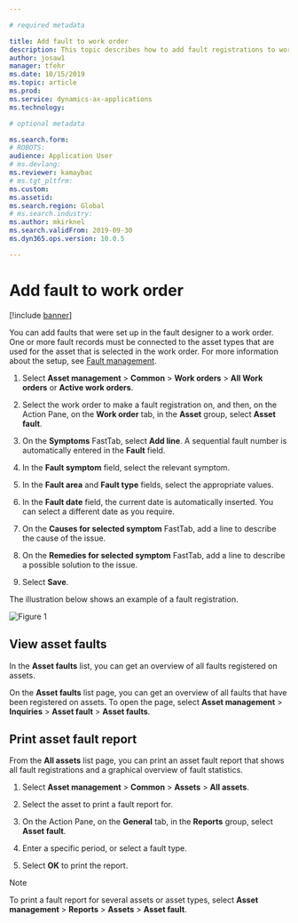```yaml
---

# required metadata

title: Add fault to work order
description: This topic describes how to add fault registrations to work orders in Asset Management.
author: josaw1
manager: tfehr
ms.date: 10/15/2019
ms.topic: article
ms.prod: 
ms.service: dynamics-ax-applications
ms.technology: 

# optional metadata

ms.search.form: 
# ROBOTS: 
audience: Application User
# ms.devlang: 
ms.reviewer: kamaybac
# ms.tgt_pltfrm: 
ms.custom: 
ms.assetid: 
ms.search.region: Global
# ms.search.industry: 
ms.author: mkirknel
ms.search.validFrom: 2019-09-30
ms.dyn365.ops.version: 10.0.5

---
```



# Add fault to work order

[!include [banner](../../includes/banner.md)]



You can add faults that were set up in the fault designer to a work order. One or more fault records must be connected to the asset types that are used for the asset that is selected in the work order. For more information about the setup, see [Fault management](../setup-for-work-orders/fault-management.md).

1. Select **Asset management** > **Common** > **Work orders** > **All Work orders** or **Active work orders**.

2. Select the work order to make a fault registration on, and then, on the Action Pane, on the **Work order** tab, in the **Asset** group, select **Asset fault**.

3. On the **Symptoms** FastTab, select **Add line**. A sequential fault number is automatically entered in the **Fault** field.

4. In the **Fault symptom** field, select the relevant symptom.

5. In the **Fault area** and **Fault type** fields, select the appropriate values.

6. In the **Fault date** field, the current date is automatically inserted. You can select a different date as you require.

7. On the **Causes for selected symptom** FastTab, add a line to describe the cause of the issue.

8. On the **Remedies for selected symptom** FastTab, add a line to describe a possible solution to the issue.

9. Select **Save**.

The illustration below shows an example of a fault registration.

![Figure 1](media/19-work-orders.png)


## View asset faults

In the **Asset faults** list, you can get an overview of all faults registered on assets.

On the **Asset faults** list page, you can get an overview of all faults that have been registered on assets. To open the page, select **Asset management** > **Inquiries** > **Asset fault** > **Asset faults**.


## Print asset fault report

From the **All assets** list page, you can print an asset fault report that shows all fault registrations and a graphical overview of fault statistics.

1. Select **Asset management** > **Common** > **Assets** > **All assets**.

2. Select the asset to print a fault report for.

3. On the Action Pane, on the **General** tab, in the **Reports** group, select **Asset fault**.

4. Enter a specific period, or select a fault type.

5. Select **OK** to print the report.

>[!NOTE]
>To print a fault report for several assets or asset types, select **Asset management** > **Reports** > **Assets** > **Asset fault**.

